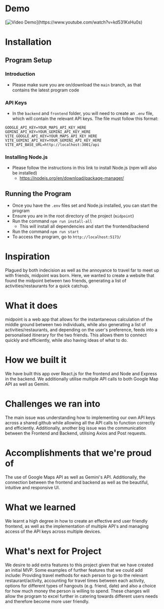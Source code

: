 # Demo
[![Video Demo]([https://img.youtube.com/vi/YOUTUBE_VIDEO_ID_HERE/0.jpg](https://fastly.picsum.photos/id/1010/200/300.jpg?hmac=OCwsVZA1224psjwFUcMnXdXvV1pT7KnfC-F5gxK-rg8))](https://www.youtube.com/watch?v=kd531KxHu0s)

# Installation

## Program Setup
### Introduction
- Please make sure you are on/download the `main` branch, as that contains the latest program code

### API Keys
- In the `backend` and `frontend` folder, you will need to create an `.env` file, which will contain the relevant API keys. The file must follow this format:

```
GOOGLE_API_KEY=YOUR_MAPS_API_KEY_HERE
GEMINI_API_KEY=YOUR_GEMINI_API_KEY_HERE
VITE_GOOGLE_API_KEY=YOUR_MAPS_API_KEY_HERE
VITE_GEMINI_API_KEY=YOUR_GEMINI_API_KEY_HERE
VITE_API_BASE_URL=http://localhost:3001/api
```

### Installing Node.js
- Please follow the instructions in this link to install Node.js (npm will also be installed)
    - https://nodejs.org/en/download/package-manager/


## Running the Program
- Once you have the `.env` files set and Node.js installed, you can start the program
- Ensure you are in the root directory of the project (`midpoint`)
- Run the command `npm run install-all`
    - This will install all dependencies and start the frontend/backend
- Run the command `npm run start`
- To access the program, go to `http://localhost:5173/`


# Inspiration
Plagued by both indecision as well as the annoyance to travel far to meet up with friends, midpoint was born. Here, we wanted to create a website that found the midpoint between two friends, generating a list of activities/restaurants for a quick catchup.

# What it does
midpoint is a web app that allows for the instantaneous calculation of the middle ground between two individuals, while also generating a list of activities/restaurants, and depending on the user's preference, feeds into a personalised itinerary for the two friends. This allows them to connect quickly and efficiently, while also having ideas of what to do.

# How we built it
We have built this app over React.js for the frontend and Node and Express in the backend. We additionally utilise multiple API calls to both Google Map API as well as Gemini.

# Challenges we ran into
The main issue was understanding how to implementing our own API keys across a shared github while allowing all the API calls to function correctly and efficiently. Additionally, another big issue was the communication between the Frontend and Backend, utilising Axios and Post requests.

# Accomplishments that we're proud of
The use of Google Maps API as well as Gemini's API. Additionally, the connection between the frontend and backend as well as the beautiful, intuitive and responsive UI.

# What we learned
We learnt a high degree in how to create an effective and user friendly frontend, as well as the implementation of multiple API's and managing access of the API keys across multiple devices.

# What's next for Project
We desire to add extra features to this project given that we have created an initial MVP. Some examples of further features that we could add include: Providing travel methods for each person to go to the relevant restaurant/activity, accounting for travel times between each activity, options for different types of hangouts (e.g. friend, date) and also a choice for how much money the person is willing to spend. These changes will allow the program to excel further in catering towards different users needs and therefore become more user friendly.
